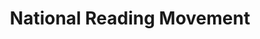 ---
layout: homepage
title: National Reading Movement
description: Read More, Read Widely, Read Together
permalink: /
notification: 
sections:
    - hero:
        title: 
        subtitle: 
        background: /images/WordsAre_Web.png
        url: /contact-us/
        button: 
        key_highlights:
            - title: About Us
              description: Read More, Read Widely, Read Together. Find out more.
              url: /about-us/about-national-reading-movement/
            - title: NLB Mobile app
              description: Read on-the-go! Find out more.
              url: https://www.nlb.gov.sg/static/nlbmobileguide/
            - title: Book Clubs
              description: Keen to share your thoughts about the books you have read? Why not join a book club? Find out more.
              url: /initiatives/book-clubs/
    - infopic:
        title: Read@Work
        subtitle: Highlights
        description: Find out how you can incorporate reading habits in the workplace
        button: Learn More
        url: /read-at-work/
        image: /images/readwork.jpg
        alt: Read@Work
    - infopic:
        title: Book Recommendations, Reviews and More!
        subtitle: Highlights
        description: Make reading part of your lifestyle. Explore featured titles and author thoughts and more!
        button: Explore
        url: https://go.gov.sg/nlb-nrmmedium
        image: /images/nrm_pl.jpg
        alt: Explore reads and more
    
---